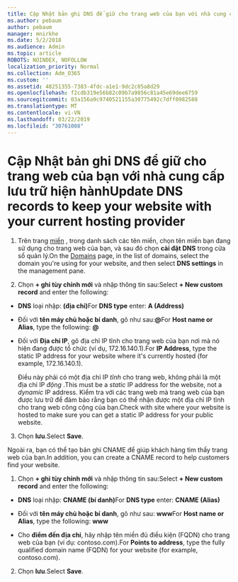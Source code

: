 ```yaml
---
title: Cập Nhật bản ghi DNS để giữ cho trang web của bạn với nhà cung cấp lưu trữ hiện hành
ms.author: pebaum
author: pebaum
manager: mnirkhe
ms.date: 5/2/2018
ms.audience: Admin
ms.topic: article
ROBOTS: NOINDEX, NOFOLLOW
localization_priority: Normal
ms.collection: Adm_O365
ms.custom: ''
ms.assetid: 48251355-7383-4fdc-a1e1-9dc2c85a8d29
ms.openlocfilehash: f2cdb319e56b82c09b7a9856c81a45e69dee6759
ms.sourcegitcommit: 03a156a9c9740521155a30775492c7dff0982588
ms.translationtype: MT
ms.contentlocale: vi-VN
ms.lasthandoff: 03/22/2019
ms.locfileid: "30761008"
---
```

# <a name="update-dns-records-to-keep-your-website-with-your-current-hosting-provider"></a><span data-ttu-id="41303-102">Cập Nhật bản ghi DNS để giữ cho trang web của bạn với nhà cung cấp lưu trữ hiện hành</span><span class="sxs-lookup"><span data-stu-id="41303-102">Update DNS records to keep your website with your current hosting provider</span></span>

1. <span data-ttu-id="41303-103">Trên trang [miền](https://portal.office.com/adminportal/home#/Domains) , trong danh sách các tên miền, chọn tên miền bạn đang sử dụng cho trang web của bạn, và sau đó chọn **cài đặt DNS** trong cửa sổ quản lý.</span><span class="sxs-lookup"><span data-stu-id="41303-103">On the [Domains](https://portal.office.com/adminportal/home#/Domains) page, in the list of domains, select the domain you're using for your website, and then select **DNS settings** in the management pane.</span></span> 
    
2. <span data-ttu-id="41303-104">Chọn **+ ghi tùy chỉnh mới** và nhập thông tin sau:</span><span class="sxs-lookup"><span data-stu-id="41303-104">Select **+ New custom record** and enter the following:</span></span> 
    
  - <span data-ttu-id="41303-105">**DNS** loại nhập: **(địa chỉ)**</span><span class="sxs-lookup"><span data-stu-id="41303-105">For **DNS type** enter: **A (Address)**</span></span>
    
  - <span data-ttu-id="41303-106">Đối với **tên máy chủ hoặc bí danh**, gõ như sau:**@**</span><span class="sxs-lookup"><span data-stu-id="41303-106">For **Host name or Alias**, type the following: **@**</span></span>
    
  - <span data-ttu-id="41303-107">Đối với **Địa chỉ IP**, gõ địa chỉ IP tĩnh cho trang web của bạn nơi mà nó hiện đang được tổ chức (ví dụ, 172.16.140.1).</span><span class="sxs-lookup"><span data-stu-id="41303-107">For **IP Address**, type the static IP address for your website where it's currently hosted (for example, 172.16.140.1).</span></span> 
    
    <span data-ttu-id="41303-108">Điều này phải có một địa chỉ IP *tĩnh* cho trang web, không phải là một địa chỉ IP *động* .</span><span class="sxs-lookup"><span data-stu-id="41303-108">This must be a  *static*  IP address for the website, not a  *dynamic*  IP address.</span></span> <span data-ttu-id="41303-109">Kiểm tra với các trang web mà trang web của bạn được lưu trữ để đảm bảo rằng bạn có thể nhận được một địa chỉ IP tĩnh cho trang web công cộng của bạn.</span><span class="sxs-lookup"><span data-stu-id="41303-109">Check with site where your website is hosted to make sure you can get a static IP address for your public website.</span></span> 
    
3. <span data-ttu-id="41303-110">Chọn **lưu**.</span><span class="sxs-lookup"><span data-stu-id="41303-110">Select **Save**.</span></span> 
    
<span data-ttu-id="41303-111">Ngoài ra, bạn có thể tạo bản ghi CNAME để giúp khách hàng tìm thấy trang web của bạn.</span><span class="sxs-lookup"><span data-stu-id="41303-111">In addition, you can create a CNAME record to help customers find your website.</span></span>
  
1. <span data-ttu-id="41303-112">Chọn **+ ghi tùy chỉnh mới** và nhập thông tin sau:</span><span class="sxs-lookup"><span data-stu-id="41303-112">Select **+ New custom record** and enter the following:</span></span> 
    
  - <span data-ttu-id="41303-113">**DNS** loại nhập: **CNAME (bí danh)**</span><span class="sxs-lookup"><span data-stu-id="41303-113">For **DNS type** enter: **CNAME (Alias)**</span></span>
    
  - <span data-ttu-id="41303-114">Đối với **tên máy chủ hoặc bí danh**, gõ như sau: **www**</span><span class="sxs-lookup"><span data-stu-id="41303-114">For **Host name or Alias**, type the following: **www**</span></span>
    
  - <span data-ttu-id="41303-115">Cho **điểm đến địa chỉ**, hãy nhập tên miền đủ điều kiện (FQDN) cho trang web của bạn (ví dụ: contoso.com).</span><span class="sxs-lookup"><span data-stu-id="41303-115">For **Points to address**, type the fully qualified domain name (FQDN) for your website (for example, contoso.com).</span></span> 
    
2. <span data-ttu-id="41303-116">Chọn **lưu**.</span><span class="sxs-lookup"><span data-stu-id="41303-116">Select **Save**.</span></span> 
    

